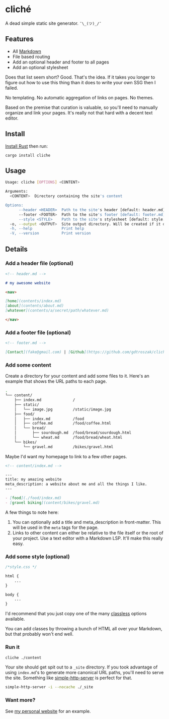 # cliché

A dead simple static site generator. `¯\_(ツ)_/¯`


## Features

- All [Markdown](https://www.markdownguide.org/)
- File based routing
- Add an optional header and footer to all pages
- Add an optional stylesheet

Does that list seem short? Good. That's the idea. If it takes you longer to
figure out how to use this thing than it does to write your own SSG then I
failed.

No templating. No automatic aggregation of links on pages. No themes.

Based on the premise that curation is valuable, so you'll need to manually
organize and link your pages. It's really not that hard with a decent text
editor.

## Install

[Install Rust](https://www.rust-lang.org/tools/install) then run:

```
cargo install cliche  
```

## Usage

```bash
Usage: cliche [OPTIONS] <CONTENT>

Arguments:
  <CONTENT>  Directory containing the site's content

Options:
      --header <HEADER>  Path to the site's header [default: header.md]
      --footer <FOOTER>  Path to the site's footer [default: footer.md]
      --style <STYLE>    Path to the site's stylesheet [default: style.css]
  -o, --output <OUTPUT>  Site output directory. Will be created if it doesn't already exist [default: _site]
  -h, --help             Print help
  -V, --version          Print version
```

## Details


### Add a header file (optional)

```markdown
<!-- header.md -->

# my awesome website

<nav>

[home](contents/index.md)
[about](contents/about.md)
[whatever](contents/a/secret/path/whatever.md)

</nav>
```

### Add a footer file (optional)

```markdown
<!-- footer.md -->

[Contact](fake@gmail.com) | [Github](https://github.com/gdtroszak/cliche)
```

### Add some content

Create a directory for your content and add some files to it. Here's an example
that shows the URL paths to each page.

```bash
.
└── content/
    ├── index.md              /
    ├── static/
    │   └── image.jpg         /static/image.jpg
    ├── food/
    │   ├── index.md          /food
    │   ├── coffee.md         /food/coffee.html
    │   └── bread/
    │       ├── sourdough.md  /food/bread/sourdough.html
    │       └── wheat.md      /food/bread/wheat.html
    └── bikes/
        └── gravel.md         /bikes/gravel.html
```

Maybe I'd want my homepage to link to a few other pages.

```markdown
<!-- content/index.md -->

---
title: my amazing website
meta_description: a website about me and all the things I like.
---

- [food](./food/index.md)
- [gravel biking](content/bikes/gravel.md)
```

A few things to note here:

1. You can optionally add a title and meta_description in front-matter. This
   will be used in the `meta` tags for the page.
2. Links to other content can either be relative to the file itself or
   the root of your project. Use a text editor with a Markdown LSP. It'll make this
   really easy.

### Add some style (optional)

```css
/*style.css */

html {
    ...
}

body {
    ...
}
```

I'd recommend that you just copy one of the many [classless](https://github.com/dbohdan/classless-css)
options available.

You can add classes by throwing a bunch of HTML all over your Markdown, but that
probably won't end well.

### Run it

```bash
cliche ./content
```

Your site should get spit out to a `_site` directory. If you took advantage
of using `index.md`'s to generate more canonical URL paths, you'll need to serve
the site. Something like [simple-http-server](https://github.com/TheWaWaR/simple-http-server)
is perfect for that.

```bash
simple-http-server -i --nocache ./_site
```

### Want more?

See [my personal website](https://github.com/gdtroszak/website) for an example.
